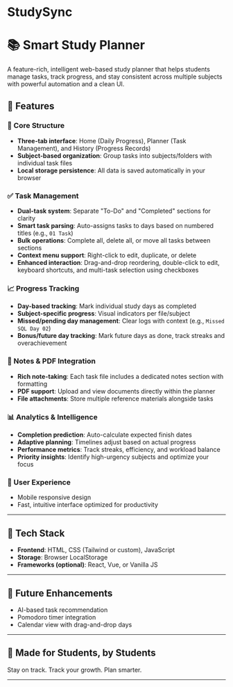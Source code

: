 # StudySync
# 📚 Smart Study Planner

A feature-rich, intelligent web-based study planner that helps students manage tasks, track progress, and stay consistent across multiple subjects with powerful automation and a clean UI.

## 🚀 Features

### 🔖 Core Structure
- **Three-tab interface**: Home (Daily Progress), Planner (Task Management), and History (Progress Records)
- **Subject-based organization**: Group tasks into subjects/folders with individual task files
- **Local storage persistence**: All data is saved automatically in your browser

### ✅ Task Management
- **Dual-task system**: Separate "To-Do" and "Completed" sections for clarity
- **Smart task parsing**: Auto-assigns tasks to days based on numbered titles (e.g., `01 Task`)
- **Bulk operations**: Complete all, delete all, or move all tasks between sections
- **Context menu support**: Right-click to edit, duplicate, or delete
- **Enhanced interaction**: Drag-and-drop reordering, double-click to edit, keyboard shortcuts, and multi-task selection using checkboxes

### 📈 Progress Tracking
- **Day-based tracking**: Mark individual study days as completed
- **Subject-specific progress**: Visual indicators per file/subject
- **Missed/pending day management**: Clear logs with context (e.g., `Missed SQL Day 02`)
- **Bonus/future day tracking**: Mark future days as done, track streaks and overachievement

### 📝 Notes & PDF Integration
- **Rich note-taking**: Each task file includes a dedicated notes section with formatting
- **PDF support**: Upload and view documents directly within the planner
- **File attachments**: Store multiple reference materials alongside tasks

### 📊 Analytics & Intelligence
- **Completion prediction**: Auto-calculate expected finish dates
- **Adaptive planning**: Timelines adjust based on actual progress
- **Performance metrics**: Track streaks, efficiency, and workload balance
- **Priority insights**: Identify high-urgency subjects and optimize your focus

### 📱 User Experience
- Mobile responsive design
- Fast, intuitive interface optimized for productivity

---

## 🧪 Tech Stack

- **Frontend**: HTML, CSS (Tailwind or custom), JavaScript
- **Storage**: Browser LocalStorage
- **Frameworks (optional)**: React, Vue, or Vanilla JS

---

## 📌 Future Enhancements
- AI-based task recommendation
- Pomodoro timer integration
- Calendar view with drag-and-drop days

---

## 🧠 Made for Students, by Students

Stay on track. Track your growth. Plan smarter.

---

